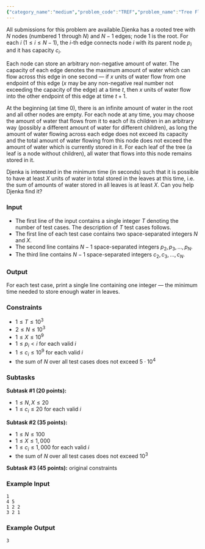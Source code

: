 ```yaml
---
{"category_name":"medium","problem_code":"TREF","problem_name":"Tree Flow","languages_supported":{"0":"C","1":"CPP14","2":"JAVA","3":"PYTH","4":"PYTH 3.6","5":"PYPY","6":"CS2","7":"PAS fpc","8":"PAS gpc","9":"RUBY","10":"PHP","11":"GO","12":"NODEJS","13":"HASK","14":"rust","15":"SCALA","16":"swift","17":"D","18":"PERL","19":"FORT","20":"WSPC","21":"ADA","22":"CAML","23":"ICK","24":"BF","25":"ASM","26":"CLPS","27":"PRLG","28":"ICON","29":"SCM qobi","30":"PIKE","31":"ST","32":"NICE","33":"LUA","34":"BASH","35":"NEM","36":"LISP sbcl","37":"LISP clisp","38":"SCM guile","39":"JS","40":"ERL","41":"TCL","42":"kotlin","43":"PERL6","44":"TEXT","45":"SCM chicken","46":"PYP3","47":"CLOJ","48":"R","49":"COB","50":"FS"},"max_timelimit":1,"source_sizelimit":50000,"problem_author":"allllekssssa","problem_tester":null,"date_added":"28-03-2019","tags":{"0":"allllekssssa","1":"dynamic","2":"greedy","3":"ltime70","4":"medium","5":"observations","6":"taran_1407"},"editorial_url":"https://discuss.codechef.com/problems/TREF","time":{"view_start_date":1553965202,"submit_start_date":1553965202,"visible_start_date":1553965202,"end_date":1735669800},"is_direct_submittable":false,"layout":"problem"}
---
```

<span class="solution-visible-txt">All submissions for this problem are available.</span>Djenka has a rooted tree with $N$ nodes (numbered $1$ through $N$) and $N-1$ edges; node $1$ is the root. For each $i$ ($1 \le i \le N-1$), the $i$-th edge connects node $i$ with its parent node $p_i$ and it has capacity $c_i$.

Each node can store an arbitrary non-negative amount of water. The capacity of each edge denotes the maximum amount of water which can flow across this edge in one second ― if $x$ units of water flow from one endpoint of this edge ($x$ may be any non-negative real number not exceeding the capacity of the edge) at a time $t$, then $x$ units of water flow into the other endpoint of this edge at time $t+1$.

At the beginning (at time $0$), there is an infinite amount of water in the root and all other nodes are empty. For each node at any time, you may choose the amount of water that flows from it to each of its children in an arbitrary way (possibly a different amount of water for different children), as long the amount of water flowing across each edge does not exceed its capacity and the total amount of water flowing from this node does not exceed the amount of water which is currently stored in it. For each leaf of the tree (a leaf is a node without children), all water that flows into this node remains stored in it.

Djenka is interested in the minimum time (in seconds) such that it is possible to have at least $X$ units of water in total stored in the leaves at this time, i.e. the sum of amounts of water stored in all leaves is at least $X$. Can you help Djenka find it?

### Input
- The first line of the input contains a single integer $T$ denoting the number of test cases. The description of $T$ test cases follows.
- The first line of each test case contains two space-separated integers $N$ and $X$.
- The second line contains $N-1$ space-separated integers $p_2, p_3, \ldots, p_N$.
- The third line contains $N-1$ space-separated integers $c_2, c_3, \ldots, c_N$.

### Output
For each test case, print a single line containing one integer ― the minimum time needed to store enough water in leaves.

### Constraints
- $1 \le T \le 10^3$
- $2 \le N \le 10^3$
- $1 \le X \le 10^9$
- $1 \le p_i \lt i$ for each valid $i$
- $1 \le c_i \le 10^9$ for each valid $i$
- the sum of $N$ over all test cases does not exceed $5 \cdot 10^4$

### Subtasks
**Subtask #1 (20 points):**
- $1 \le N, X \le 20$
- $1 \le c_i \le 20$ for each valid $i$

**Subtask #2 (35 points):**
- $1 \le N \le 100$
- $1 \le X \le 1,000$
- $1 \le c_i \le 1,000$ for each valid $i$
- the sum of $N$ over all test cases does not exceed $10^3$

**Subtask #3 (45 points):** original constraints

### Example Input
```
1
4 5
1 2 2
3 2 1
```

### Example Output
```
3
```
